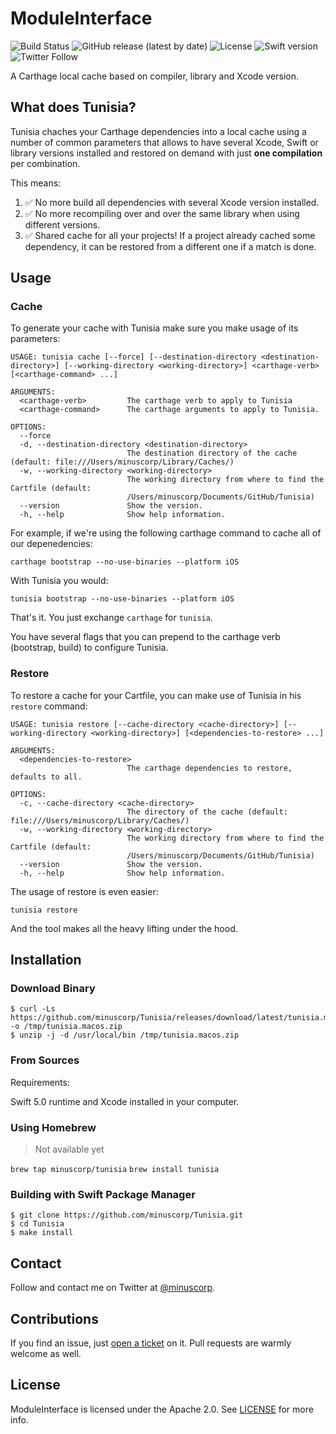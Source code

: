 # ModuleInterface
![Build Status](https://github.com/minuscorp/Tunisia/workflows/swift/badge.svg)
![GitHub release (latest by date)](https://img.shields.io/github/v/release/minuscorp/Tunisia)
![License](https://img.shields.io/static/v1?label=License&message=Apache&color=blue)
![Swift version](https://img.shields.io/badge/Swift-5.0-orange)
![Twitter Follow](https://img.shields.io/twitter/follow/minuscorp?style=social)

A Carthage local cache based on compiler, library and Xcode version.

## What does Tunisia?

Tunisia chaches your Carthage dependencies into a local cache using a number of common parameters that allows to have several Xcode, Swift or library versions installed and restored on demand with just **one compilation** per combination.

This means:

1. ✅ No more build all dependencies with several Xcode version installed.
2. ✅ No more recompiling over and over the same library when using different versions.
3. ✅ Shared cache for all your projects! If a project already cached some dependency, it can be restored from a different one if a match is done.

## Usage

### Cache

To generate your cache with Tunisia make sure you make usage of its parameters:

```
USAGE: tunisia cache [--force] [--destination-directory <destination-directory>] [--working-directory <working-directory>] <carthage-verb> [<carthage-command> ...]

ARGUMENTS:
  <carthage-verb>         The carthage verb to apply to Tunisia
  <carthage-command>      The carthage arguments to apply to Tunisia.

OPTIONS:
  --force
  -d, --destination-directory <destination-directory>
                          The destination directory of the cache (default: file:///Users/minuscorp/Library/Caches/)
  -w, --working-directory <working-directory>
                          The working directory from where to find the Cartfile (default:
                          /Users/minuscorp/Documents/GitHub/Tunisia)
  --version               Show the version.
  -h, --help              Show help information.
```

For example, if we're using the following carthage command to cache all of our depenedencies:
```
carthage bootstrap --no-use-binaries --platform iOS
```
With Tunisia you would:
```
tunisia bootstrap --no-use-binaries --platform iOS
```

That's it. You just exchange `carthage` for `tunisia`.

You have several flags that you can prepend to the carthage verb (bootstrap, build) to configure Tunisia.

### Restore

To restore a cache for your Cartfile, you can make use of Tunisia in his `restore` command:

```
USAGE: tunisia restore [--cache-directory <cache-directory>] [--working-directory <working-directory>] [<dependencies-to-restore> ...]

ARGUMENTS:
  <dependencies-to-restore>
                          The carthage dependencies to restore, defaults to all.

OPTIONS:
  -c, --cache-directory <cache-directory>
                          The directory of the cache (default: file:///Users/minuscorp/Library/Caches/)
  -w, --working-directory <working-directory>
                          The working directory from where to find the Cartfile (default:
                          /Users/minuscorp/Documents/GitHub/Tunisia)
  --version               Show the version.
  -h, --help              Show help information.
```

The usage of restore is even easier:

```
tunisia restore
```

And the tool makes all the heavy lifting under the hood.

## Installation

### Download Binary

```
$ curl -Ls https://github.com/minuscorp/Tunisia/releases/download/latest/tunisia.macos.zip -o /tmp/tunisia.macos.zip
$ unzip -j -d /usr/local/bin /tmp/tunisia.macos.zip 
```

### From Sources
Requirements:

Swift 5.0 runtime and Xcode installed in your computer.

### Using Homebrew
> Not available yet

`brew tap minuscorp/tunisia`
`brew install tunisia`

### Building with Swift Package Manager

```
$ git clone https://github.com/minuscorp/Tunisia.git
$ cd Tunisia
$ make install
```

## Contact

Follow and contact me on Twitter at [@minuscorp](https://twitter.com/minuscorp).

## Contributions

If you find an issue, just [open a ticket](https://github.com/minuscorp/Tunisia/issues/new) on it. Pull requests are warmly welcome as well.

## License

ModuleInterface is licensed under the Apache 2.0. See [LICENSE](https://github.com/minuscorp/Tunisia/blob/master/LICENSE) for more info.